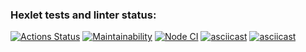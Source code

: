 ### Hexlet tests and linter status:
[![Actions Status](https://github.com/o-soboleva/frontend-project-lvl1/workflows/hexlet-check/badge.svg)](https://github.com/o-soboleva/frontend-project-lvl1/actions)
[![Maintainability](https://api.codeclimate.com/v1/badges/a99a88d28ad37a79dbf6/maintainability)](https://codeclimate.com/github/codeclimate/codeclimate/maintainability
)
[![Node CI](https://github.com/o-soboleva/frontend-project-lvl1/actions/workflows/node.js.yml/badge.svg)](https://github.com/o-soboleva/frontend-project-lvl1/actions/workflows/node.js.yml)
[![asciicast](https://asciinema.org/a/452012.svg)](https://asciinema.org/a/452012)
[![asciicast](https://asciinema.org/a/cNcM6AZXTKPaZiim4cRnx3nrE.svg)](https://asciinema.org/a/cNcM6AZXTKPaZiim4cRnx3nrE)